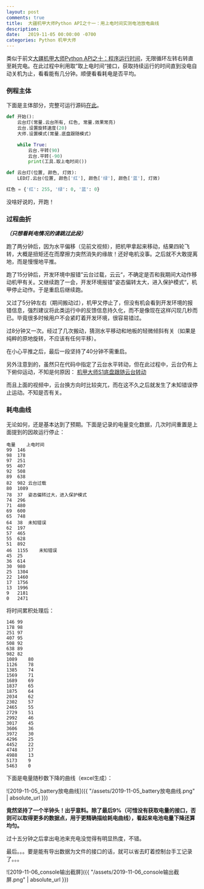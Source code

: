 ```yaml
---
layout: post
comments: true
title:  大疆机甲大师Python API之十一：用上电时间实测电池放电曲线
description: 
date:   2019-11-05 00:00:00 -0700
categories: Python 机甲大师
---
```


类似于前文[大疆机甲大师Python API之十：程序运行时间](https://zhuanlan.zhihu.com/p/89626066)，无限循环左转右转直至耗完电。在此过程中利用取”取上电时间“接口，获取持续运行的时间直到没电自动关机为止，看看能有几分钟。顺便看看耗电是否平均。
### 例程主体

下面是主体部分，完整可运行源码[在此](https://github.com/program-in-chinese/robomaster-python-samples-zh/blob/master/Python%20API%E8%A7%86%E9%A2%91%E6%BC%94%E7%A4%BA%E4%B8%8E%E4%BE%8B%E7%A8%8B/%E7%B3%BB%E7%BB%9F/%E4%B8%8A%E7%94%B5%E6%97%B6%E9%97%B4.py)。
```python
def 开始():
    云台灯(常量.云台所有, 红色, 常量.效果常亮)
    云台.设置旋转速度(20)
    大师.设置模式(常量.底盘跟随模式)

    while True:
        云台.平转(90)
        云台.平转(-90)
        print(工具.取上电时间())

def 云台灯(位置, 颜色, 灯效):
    LED灯.云台(位置, 颜色['红'], 颜色['绿'], 颜色['蓝'], 灯效)

红色 = {'红': 255, '绿': 0, '蓝': 0}
```
没啥好说的，开跑！
### 过程曲折

***（只想看耗电情况的请跳过此段）***

跑了两分钟后，因为水平偏移（见前文视频），把机甲拿起来移动，结果四轮飞转，大概是扭矩还在而摩擦力突然消失的缘故！还好电机没事。之后就不大敢提离地，而是慢慢地平推。

跑了15分钟后，开发环境中报错”云台过载，云云“，不确定是否和我期间大动作移动机甲有关。又继续跑了一会，开发环境报错”姿态偏转太大，进入保护模式“，机甲停止动作。于是重启后继续跑。

又过了5分钟左右（期间搬动过），机甲又停止了，但没有机会看到开发环境的报错信息，强烈建议将此类运行中的反馈信息持久化，而不是像现在这样闪现几秒而已。毕竟很多时候用户不会紧盯着开发环境，很容易错过。

过8分钟又一次。经过了几次搬动，猜测水平移动和地板的轻微倾斜有关（如果是纯粹的原地旋转，不应该有任何平移）。

在小心平推之后，最后一段坚持了40分钟不需重启。

另外注意到的，虽然只在代码中指定了云台水平转动，但在此过程中，云台仍有上下俯仰运动，不知是何原因：
[机甲大师S1底盘跟随云台转动](https://v.qq.com/x/page/m3019gwr1gz.html)

而且上面的视频中，云台换方向时比较突兀，而在这不久之后就发生了未知错误停止运动。不知是否有关。
### 耗电曲线

无论如何，还是基本达到了预期。下面是记录的电量变化数据，几次时间重置是上面提到的因故运行停止：
```
电量    上电时间
99	146	
98	178	
97	251	
95	407	
92	508	
89	638	
82	982	云台过载
80	1089	
78	37	姿态偏转过大，进入保护模式
74	296	
71	480	
69	600	
65	748	
64	38	未知错误
62	197	
57	465	
55	628	
51	892	
46	1155	未知错误
45	25	
36	614	
30	980	
25	1304
22	1460
17	1756
13	1996
9	2181
0	2471
```
将时间累积处理后：
```
146	99
178	98
251	97
407	95
508	92
638	89
982	82
1089	80
1126	78
1385	74
1569	71
1689	69
1837	65
1875	64
2034	62
2302	57
2465	55
2729	51
2992	46
3017	45
3606	36
3972	30
4296	25
4452	22
4748	17
4988	13
5173	9
5463	0
```
下面是电量随秒数下降的曲线（excel生成）：

![2019-11-05_battery放电曲线]({{ "/assets/2019-11-05_battery放电曲线.png" | absolute_url }})

**竟然坚持了一个半钟头！出乎意料。除了最后9%（可惜没有获取电量的接口，否则可以取得更多的数据点，用于更精确描绘耗电曲线），看起来电池电量下降还算均匀。**

过十五分钟之后拿出电池来充电没觉得有明显热度，不错。

最后。。。要是能有导出数据为文件的接口的话，就可以省去盯着控制台手工记录了。。。

![2019-11-06_console输出截屏]({{ "/assets/2019-11-06_console输出截屏.png" | absolute_url }})